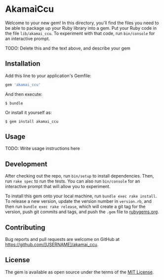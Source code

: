 # AkamaiCcu

Welcome to your new gem! In this directory, you'll find the files you need to be able to package up your Ruby library into a gem. Put your Ruby code in the file `lib/akamai_ccu`. To experiment with that code, run `bin/console` for an interactive prompt.

TODO: Delete this and the text above, and describe your gem

## Installation

Add this line to your application's Gemfile:

```ruby
gem 'akamai_ccu'
```

And then execute:

    $ bundle

Or install it yourself as:

    $ gem install akamai_ccu

## Usage

TODO: Write usage instructions here

## Development

After checking out the repo, run `bin/setup` to install dependencies. Then, run `rake spec` to run the tests. You can also run `bin/console` for an interactive prompt that will allow you to experiment.

To install this gem onto your local machine, run `bundle exec rake install`. To release a new version, update the version number in `version.rb`, and then run `bundle exec rake release`, which will create a git tag for the version, push git commits and tags, and push the `.gem` file to [rubygems.org](https://rubygems.org).

## Contributing

Bug reports and pull requests are welcome on GitHub at https://github.com/[USERNAME]/akamai_ccu.


## License

The gem is available as open source under the terms of the [MIT License](http://opensource.org/licenses/MIT).

